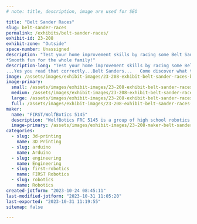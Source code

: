 ```yaml
---
# note: title, description, image are used for SEO

title: "Belt Sander Races"
slug: belt-sander-races
permalink: /exhibits/belt-sander-races/
exhibit-id: 23-208
exhibit-zone: "Outside"
space-number: Unassigned
description: "Test your home improvement skills by racing some Belt Sanders...  
*Smooth fun for the whole family!"
description-long: "Test your home improvement skills by racing some Belt Sanders...  
...Yes you read that correctly...Belt Sanders...   Come discover what this tool was really invented to do...it's ridiculously satisfying!"
image: /assets/images/exhibit-images/23-208-exhibit-belt-sander-races-belt-sander-race-1-large.jpg
image-primary: 
  small: /assets/images/exhibit-images/23-208-exhibit-belt-sander-races-belt-sander-race-1-small.jpg
  medium: /assets/images/exhibit-images/23-208-exhibit-belt-sander-races-belt-sander-race-1-medium.jpg
  large: /assets/images/exhibit-images/23-208-exhibit-belt-sander-races-belt-sander-race-1-large.jpg
  full: /assets/images/exhibit-images/23-208-exhibit-belt-sander-races-belt-sander-race-1-full.jpg
maker: 
  name: "FIRST/WolfBotics 5145"
  description: "WolfBotics FRC 5145 is a group of high school robotics students from St. Francis Catholic Academy in Gainesville, FL."
  image-primary: /assets/images/exhibit-images/23-208-maker-belt-sander-races-wolfbotics-pit-tallahassee-march-2023-medium.jpg
categories: 
  - slug: 3d-printing
    name: 3D Printing
  - slug: arduino
    name: Arduino
  - slug: engineering
    name: Engineering
  - slug: first-robotics
    name: FIRST Robotics
  - slug: robotics
    name: Robotics
created-jotform: "2023-10-24 08:45:11"
last-modified-jotform: "2023-10-31 11:05:20"
last-exported: "2023-10-31 11:19:55"
sitemap: false

---
```

